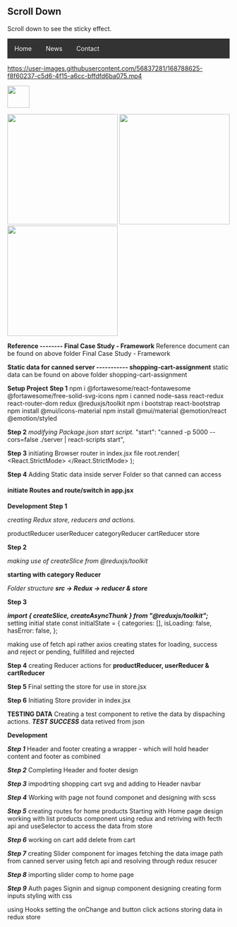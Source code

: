 <foreignObject>
<body>
  <div class="header">
    <h2>Scroll Down</h2>
    <p>Scroll down to see the sticky effect.</p>
  </div>

  <ul
    style="
      list-style-type: none;
      margin: 0;
      padding: 0;
      overflow: hidden;
      background-color: #333;
      position: -webkit-sticky; /* Safari */
      position: sticky;
      top: 0;
    "
  >
    <li style="float: left">
      <a
        style="
          display: block;
          color: white;
          text-align: center;
          padding: 14px 16px;
          text-decoration: none;
        "
        >Home</a
      >
    </li>
    <li style="float: left">
      <a
        style="
          display: block;
          color: white;
          text-align: center;
          padding: 14px 16px;
          text-decoration: none;
        "
        >News</a
      >
    </li>
    <li style="float: left">
      <a
        style="
          display: block;
          color: white;
          text-align: center;
          padding: 14px 16px;
          text-decoration: none;
        "
        >Contact</a
      >
    </li>
  </ul>
</body>
</foreignObject>

https://user-images.githubusercontent.com/56837281/168788625-f8f60237-c5d6-4f15-a6cc-bffdfd6ba075.mp4

<img src="https://user-images.githubusercontent.com/56837281/168781306-ba3ebe19-c11e-469f-b8d4-0208cdafdf56.png" height="50">
<p float="left">
 <img src="https://user-images.githubusercontent.com/56837281/168780586-27931e9e-d2ca-4cf3-b709-efd6c633dfd5.jpg" height="250">
 <img src="https://user-images.githubusercontent.com/56837281/168780731-a5934f71-a336-42d8-b290-73608b69c56e.jpg" height="250">
 <img src="https://user-images.githubusercontent.com/56837281/168780471-257e2a90-2460-4b42-8cb3-6a61d3276cc5.jpg" height="250">
</p>

**Reference -------- Final Case Study - Framework**
Reference document can be found on above folder Final Case Study - Framework

**Static data for canned server ----------- shopping-cart-assignment**
static data can be found on above folder shopping-cart-assignment

**Setup Project**
**Step 1**
npm i @fortawesome/react-fontawesome @fortawesome/free-solid-svg-icons
npm i canned node-sass react-redux react-router-dom redux @reduxjs/toolkit
npm i bootstrap react-bootstrap
npm install @mui/icons-material
npm install @mui/material @emotion/react @emotion/styled

**Step 2**
_modifying Package.json start script._
"start": "canned -p 5000 --cors=false ./server | react-scripts start",

**Step 3**
initiating Browser router in index.jsx file
root.render(
<React.StrictMode>
<BrowserRouter>
<App />
</BrowserRouter>
</React.StrictMode>
);

**Step 4**
Adding Static data inside server Folder so that canned can access

#### initiate Routes and route/switch in app.jsx

**Development**
**Step 1**

_creating Redux store, reducers and actions._

productReducer
userReducer
categoryReducer
cartReducer
store

**Step 2**

_making use of createSlice from @reduxjs/toolkit_

**starting with category Reducer**

_Folder structure_
**_src -> Redux -> reducer & store_**

**Step 3**

**_import { createSlice, createAsyncThunk } from "@reduxjs/toolkit";_**
setting initial state
const initialState = {
categories: [],
isLoading: false,
hasError: false,
};

making use of fetch api rather axios
creating states for loading, success and reject or pending, fullfilled and rejected

**Step 4**
creating Reducer actions for
**productReducer, userReducer & cartReducer**

**Step 5**
Final setting the store for use in store.jsx

**Step 6**
Initiating Store provider in index.jsx

**TESTING DATA**
Creating a test component to retive the data by dispaching actions.
**_TEST SUCCESS_**
data retived from json

**Development**

**_Step 1_**
Header and footer
creating a wrapper - which will hold header content and footer as combined

**_Step 2_**
Completing Header and footer design

**_Step 3_**
impodrting shopping cart svg and adding to Header navbar

**_Step 4_**
Working with page not found componet and designing with scss

**_Step 5_**
creating routes for home products
Starting with Home page design
working with list products component using redux and retriving with fecth api and useSelector to access the data from store

**_Step 6_**
working on cart add delete from cart

**_Step 7_**
creating Slider component for images
fetching the data image path from canned server using fetch api and resolving through redux resucer

**_Step 8_**
importing slider comp to home page

**_Step 9_**
Auth pages
Signin and signup component
designing
creating form inputs
styling with css

using Hooks setting the onChange and button click actions
storing data in redux store
